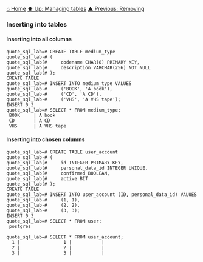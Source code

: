 [⌂ Home](../../README.md)
[⬆ Up: Managing tables](managing_tables.md)
[▲ Previous: Removing](removing_tables.md)

### Inserting into tables

#### Inserting into all columns

```
quote_sql_lab=# CREATE TABLE medium_type
quote_sql_lab-# (
quote_sql_lab(#     codename CHAR(8) PRIMARY KEY,
quote_sql_lab(#     description VARCHAR(256) NOT NULL
quote_sql_lab(# );
CREATE TABLE
quote_sql_lab=# INSERT INTO medium_type VALUES
quote_sql_lab-#     ('BOOK', 'A book'),
quote_sql_lab-#     ('CD', 'A CD'),
quote_sql_lab-#     ('VHS', 'A VHS tape');
INSERT 0 3
quote_sql_lab=# SELECT * FROM medium_type;
 BOOK     | A book
 CD       | A CD
 VHS      | A VHS tape

```

#### Inserting into chosen columns

```
quote_sql_lab=# CREATE TABLE user_account
quote_sql_lab-# (
quote_sql_lab(#     id INTEGER PRIMARY KEY,
quote_sql_lab(#     personal_data_id INTEGER UNIQUE,
quote_sql_lab(#     confirmed BOOLEAN,
quote_sql_lab(#     active BIT
quote_sql_lab(# );
CREATE TABLE
quote_sql_lab=# INSERT INTO user_account (ID, personal_data_id) VALUES
quote_sql_lab-#     (1, 1),
quote_sql_lab-#     (2, 2),
quote_sql_lab-#     (3, 3);
INSERT 0 3
quote_sql_lab=# SELECT * FROM user;
 postgres

quote_sql_lab=# SELECT * FROM user_account;
  1 |                1 |           |
  2 |                2 |           |
  3 |                3 |           |

```
